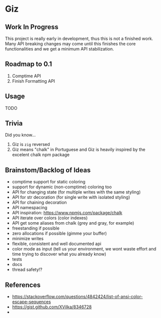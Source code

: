 # Giz

## Work In Progress

This project is really early in development, thus this is not a finished work.
Many API breaking changes may come until this finishes the core functionalities and we get a minimum API stabilization.

## Roadmap to 0.1

1. Comptime API
2. Finish Formatting API

## Usage

TODO

## Trivia

Did you know...

1. Giz is `zig` reversed
2. Giz means "chalk" in Portuguese and Giz is heavily inspired by the excelent chalk npm package

## Brainstom/Backlog of Ideas

- comptime support for static coloring
- support for dynamic (non-comptime) coloring too
- API for changing state (for multiple writes with the same styling)
- API for str decoration (for single write with isolated styling)
- API for chaining decoration
- API namespacing
- API inspiration: https://www.npmjs.com/package/chalk
- API iterate over colors (color indexes)
- API get some aliases from chalk (grey and gray, for example)
- freestanding if possible
- zero allocations if possible (gimme your buffer)
- minimize writes
- flexible, consistent and well documented api
- color mode as input (tell us your environment, we wont waste effort and time trying to discover what you already know)
- tests
- docs
- thread safety!?

## References

- https://stackoverflow.com/questions/4842424/list-of-ansi-color-escape-sequences
- https://gist.github.com/XVilka/8346728
- 